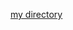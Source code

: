 [my directory](https://htmlpreview.github.io/?https://github.com/pierthodo/napoleon_strat_sheet/blob/master/strat_sheet/NapoX%20medium%20term%20TF%20BTC%20LO/ETH-USD/30-days.html)
